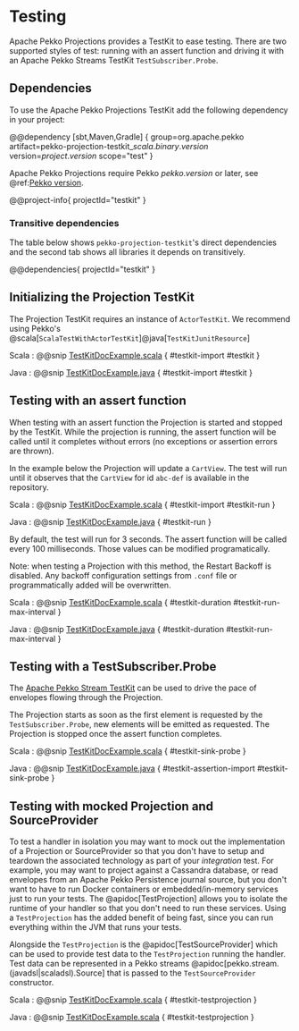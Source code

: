 # Testing

Apache Pekko Projections provides a TestKit to ease testing. There are two supported styles of test: running with an assert function and driving it with an Apache Pekko Streams TestKit `TestSubscriber.Probe`.

## Dependencies

To use the Apache Pekko Projections TestKit add the following dependency in your project:

@@dependency [sbt,Maven,Gradle] {
  group=org.apache.pekko
  artifact=pekko-projection-testkit_$scala.binary.version$
  version=$project.version$
  scope="test"
}

Apache Pekko Projections require Pekko $pekko.version$ or later, see @ref:[Pekko version](overview.md#pekko-version).

@@project-info{ projectId="testkit" }

### Transitive dependencies

The table below shows `pekko-projection-testkit`'s direct dependencies and the second tab shows all libraries it depends on transitively.

@@dependencies{ projectId="testkit" }

## Initializing the Projection TestKit

The Projection TestKit requires an instance of `ActorTestKit`. We recommend using Pekko's @scala[`ScalaTestWithActorTestKit`]@java[`TestKitJunitResource`]

Scala
:  @@snip [TestKitDocExample.scala](/examples/src/test/scala/docs/testkit/TestKitDocExample.scala) { #testkit-import #testkit }

Java
:  @@snip [TestKitDocExample.java](/examples/src/test/java/jdocs/testkit/TestKitDocExample.java) { #testkit-import #testkit }

## Testing with an assert function

When testing with an assert function the Projection is started and stopped by the TestKit. While the projection is running, the assert function will be called until it completes without errors (no exceptions or assertion errors are thrown).

In the example below the Projection will update a `CartView`. The test will run until it observes that the `CartView` for id `abc-def` is available in the repository.  

Scala
:  @@snip [TestKitDocExample.scala](/examples/src/test/scala/docs/testkit/TestKitDocExample.scala) { #testkit-import #testkit-run }

Java
:  @@snip [TestKitDocExample.java](/examples/src/test/java/jdocs/testkit/TestKitDocExample.java) { #testkit-run }

By default, the test will run for 3 seconds. The assert function will be called every 100 milliseconds. Those values can be modified programatically.


Note: when testing a Projection with this method, the Restart Backoff is disabled. Any backoff configuration settings from `.conf` file or programmatically added will be overwritten.

Scala
:  @@snip [TestKitDocExample.scala](/examples/src/test/scala/docs/testkit/TestKitDocExample.scala) { #testkit-duration #testkit-run-max-interval }

Java
:  @@snip [TestKitDocExample.java](/examples/src/test/java/jdocs/testkit/TestKitDocExample.java) { #testkit-duration #testkit-run-max-interval }  

## Testing with a TestSubscriber.Probe

The [Apache Pekko Stream TestKit](https://pekko.apache.org/docs/pekko/current/stream/stream-testkit.html#using-the-testkit) can be used to drive the pace of envelopes flowing through the Projection.

The Projection starts as soon as the first element is requested by the `TestSubscriber.Probe`, new elements will be emitted as requested. The Projection is stopped once the assert function completes.

Scala
:  @@snip [TestKitDocExample.scala](/examples/src/test/scala/docs/testkit/TestKitDocExample.scala) { #testkit-sink-probe }

Java
:  @@snip [TestKitDocExample.java](/examples/src/test/java/jdocs/testkit/TestKitDocExample.java) { #testkit-assertion-import #testkit-sink-probe }

## Testing with mocked Projection and SourceProvider

To test a handler in isolation you may want to mock out the implementation of a Projection or SourceProvider so that you don't have to setup and teardown the associated technology as part of your _integration_ test.
For example, you may want to project against a Cassandra database, or read envelopes from an Apache Pekko Persistence journal source, but you don't want to have to run Docker containers or embedded/in-memory services just to run your tests.
The @apidoc[TestProjection] allows you to isolate the runtime of your handler so that you don't need to run these services.
Using a `TestProjection` has the added benefit of being fast, since you can run everything within the JVM that runs your tests.

Alongside the `TestProjection` is the @apidoc[TestSourceProvider] which can be used to provide test data to the `TestProjection` running the handler.
Test data can be represented in a Pekko streams @apidoc[pekko.stream.(javadsl|scaladsl).Source] that is passed to the `TestSourceProvider` constructor.

Scala
:  @@snip [TestKitDocExample.scala](/examples/src/test/scala/docs/testkit/TestKitDocExample.scala) { #testkit-testprojection }

Java
:  @@snip [TestKitDocExample.scala](/examples/src/test/java/jdocs/testkit/TestKitDocExample.java) { #testkit-testprojection }
